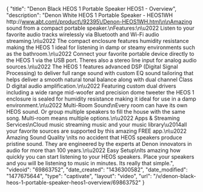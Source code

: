 {
    "title": "Denon Black HEOS 1 Portable Speaker HEOS1 - Overview",
    "description": "Denon White HEOS 1 Portable Speaker  - HEOS1WH http:\/\/www.abt.com\/product\/92395\/Denon-HEOS1WH.html\n\nAmazing sound from a compact portable speaker.\nFeatures:\n\u2022 Listen to your favorite audio tracks wirelessly via Bluetooth and Wi-Fi audio streaming.\n\u2022 The compact enclosure features humidity resistance making the HEOS 1 ideal for listening in damp or steamy environments such as the bathroom.\n\u2022 Connect your favorite portable device directly to the HEOS 1 via the USB port. Theres also a stereo line input for analog audio sources.\n\u2022 The HEOS 1 features advanced DSP (Digital Signal Processing) to deliver full range sound with custom EQ sound tailoring that helps deliver a smooth natural tonal balance along with dual channel Class D digital audio amplification.\n\u2022 Featuring custom dual drivers including a wide range mid-woofer and precision dome tweeter the HEOS 1 enclosure is sealed for humidity resistance making it ideal for use in a damp environment.\n\u2022 Multi-Room Sound\nEvery room can have its own HEOS sound. Or group multiple speakers to fill the house with the same song. Multi-room means multiple options.\n\u2022 Apps & Streaming Services\nCloud music streaming music and your music library\u2014all your favorite sources are supported by this amazing FREE app.\n\u2022 Amazing Sound Quality \nIts no accident that HEOS speakers produce pristine sound. They are engineered by the experts at Denon innovators in audio for more than 100 years.\n\u2022 Easy Setup\nIts amazing how quickly you can start listening to your HEOS speakers. Place your speakers and you will be listening to music in minutes. Its really that simple.",
    "videoid": "69863752",
    "date_created": "1436300582",
    "date_modified": "1477675644",
    "type": "captivate",
    "layout": "video",
    "url": "\/v\/denon-black-heos-1-portable-speaker-heos1-overview\/69863752"
}